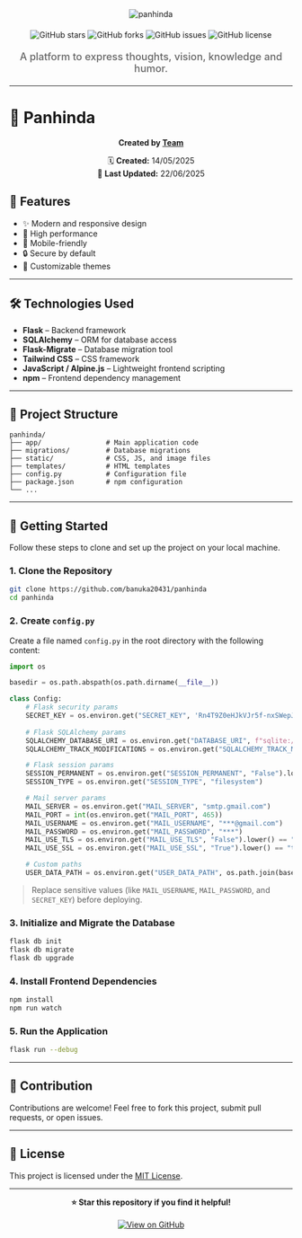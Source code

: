 <div align="center">
  <img src="https://readme-typing-svg.herokuapp.com?font=Fira+Code&weight=600&size=50&duration=4000&pause=1000&color=FFFFFF&background=000000&center=true&vCenter=true&width=800&height=100&lines=PANHINDA" alt="panhinda" />
  
  <div style="margin: 20px 0;">
    <img src="https://img.shields.io/github/stars/ImJanindu/panhinda?style=for-the-badge&logo=github&logoColor=white&color=black&labelColor=black" alt="GitHub stars"/>
    <img src="https://img.shields.io/github/forks/ImJanindu/panhinda?style=for-the-badge&logo=github&logoColor=white&color=black&labelColor=black" alt="GitHub forks"/>
    <img src="https://img.shields.io/github/issues/ImJanindu/panhinda?style=for-the-badge&logo=github&logoColor=white&color=black&labelColor=black" alt="GitHub issues"/>
    <img src="https://img.shields.io/github/license/ImJanindu/panhinda?style=for-the-badge&logo=github&logoColor=white&color=black&labelColor=black" alt="GitHub license"/>
  </div>
  
  <p style="font-size: 18px; color: #666; font-weight: 500; margin: 20px 0;">
    A platform to express thoughts, vision, knowledge and humor.
  </p>
</div>

---

# 🚀 Panhinda

<div align="center">
  
  **Created by [Team](https://github.com/banuka20431)**
  
  🗓️ **Created:** 14/05/2025  
  🔄 **Last Updated:** 22/06/2025
  
</div>

## 🌟 Features

- ✨ Modern and responsive design
- 🚀 High performance
- 📱 Mobile-friendly
- 🔒 Secure by default
- 🎨 Customizable themes

---

## 🛠 Technologies Used

- **Flask** – Backend framework
- **SQLAlchemy** – ORM for database access
- **Flask-Migrate** – Database migration tool
- **Tailwind CSS** – CSS framework
- **JavaScript / Alpine.js** – Lightweight frontend scripting
- **npm** – Frontend dependency management

---

## 📂 Project Structure

```
panhinda/
├── app/                # Main application code
├── migrations/         # Database migrations
├── static/             # CSS, JS, and image files
├── templates/          # HTML templates
├── config.py           # Configuration file
├── package.json        # npm configuration
└── ...
```

---

## 🧪 Getting Started

Follow these steps to clone and set up the project on your local machine.

### 1. Clone the Repository

```bash
git clone https://github.com/banuka20431/panhinda
cd panhinda
```

### 2. Create `config.py`

Create a file named `config.py` in the root directory with the following content:

```python
import os

basedir = os.path.abspath(os.path.dirname(__file__))

class Config:
    # Flask security params
    SECRET_KEY = os.environ.get("SECRET_KEY", 'Rn4T9Z0eHJkVJr5f-nxSWepJUdk')
    
    # Flask SQLAlchemy params
    SQLALCHEMY_DATABASE_URI = os.environ.get("DATABASE_URI", f"sqlite:///{os.path.join(basedir, 'app.db')}")
    SQLALCHEMY_TRACK_MODIFICATIONS = os.environ.get("SQLALCHEMY_TRACK_MODIFICATIONS", "False").lower() == "true"

    # Flask session params
    SESSION_PERMANENT = os.environ.get("SESSION_PERMANENT", "False").lower() == "true"
    SESSION_TYPE = os.environ.get("SESSION_TYPE", "filesystem")

    # Mail server params
    MAIL_SERVER = os.environ.get("MAIL_SERVER", "smtp.gmail.com")
    MAIL_PORT = int(os.environ.get("MAIL_PORT", 465))
    MAIL_USERNAME = os.environ.get("MAIL_USERNAME", "***@gmail.com")
    MAIL_PASSWORD = os.environ.get("MAIL_PASSWORD", "***")
    MAIL_USE_TLS = os.environ.get("MAIL_USE_TLS", "False").lower() == "true"
    MAIL_USE_SSL = os.environ.get("MAIL_USE_SSL", "True").lower() == "true"

    # Custom paths
    USER_DATA_PATH = os.environ.get("USER_DATA_PATH", os.path.join(basedir, "static", "user_data"))
```

> Replace sensitive values (like `MAIL_USERNAME`, `MAIL_PASSWORD`, and `SECRET_KEY`) before deploying.

### 3. Initialize and Migrate the Database

```bash
flask db init
flask db migrate
flask db upgrade
```

### 4. Install Frontend Dependencies

```bash
npm install
npm run watch
```

### 5. Run the Application

```bash
flask run --debug
```

---

## 🤝 Contribution

Contributions are welcome! Feel free to fork this project, submit pull requests, or open issues.

---

## 📄 License

This project is licensed under the [MIT License](LICENSE).

---

<div align="center">
  <strong>⭐ Star this repository if you find it helpful!</strong>
  <br/><br/>
  <a href="https://github.com/ImJanindu/panhinda">
    <img src="https://img.shields.io/badge/View%20on-GitHub-black?style=for-the-badge&logo=github" alt="View on GitHub"/>
  </a>
</div>